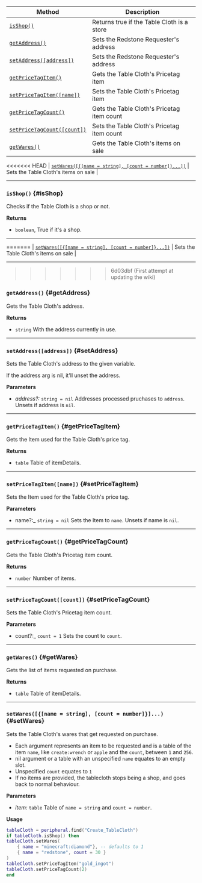 | Method                                 | Description                                                  |
| -------------------------------------- | ------------------------------------------------------------ |
| [`isShop()`](#isShop)            | Returns true if the Table Cloth is a store |
| [`getAddress()`](#getAddress)            | Sets the Redstone Requester's address |
| [`setAddress([address])`](#setAddress)            | Sets the Redstone Requester's address |
| [`getPriceTagItem()`](#getPriceTagItem)            | Gets the Table Cloth's Pricetag item|
| [`setPriceTagItem([name])`](#setPriceTagItem)            | Sets the Table Cloth's Pricetag item|
| [`getPriceTagCount()`](#getPriceTagCount)            | Gets the Table Cloth's Pricetag item count|
| [`setPriceTagCount([count])`](#setPriceTagCount)            | Sets the Table Cloth's Pricetag item count|
| [`getWares()`](#getWares)            | Gets the Table Cloth's items on sale|
<<<<<<< HEAD
| [`setWares([{[name = string], [count = number]}...])`](#setWares)            | Sets the Table Cloth's items on sale |

---

### `isShop()` {#isShop}

Checks if the Table Cloth is a shop or not.

**Returns**

- `boolean`, True if it's a shop. 

---
=======
| [`setWares([{[name = string], [count = number]}...])`](#configure)            | Sets the Table Cloth's items on sale |

---

>>>>>>> 6d03dbf (First attempt at updating the wiki)

### `getAddress()` {#getAddress}

Gets the Table Cloth's address.

**Returns**

- `string` With the address currently in use. 

---

### `setAddress([address])` {#setAddress}

Sets the Table Cloth's address to the given variable.

If the address arg is nil, it'll unset the address.

**Parameters**

- _address?:_ `string = nil`  Addresses processed pruchases to `address`. Unsets if address is `nil`.


---

### `getPriceTagItem()` {#getPriceTagItem}

Gets the Item used for the Table Cloth's price tag.

**Returns**

- `table` Table of itemDetails.

---


### `setPriceTagItem([name])` {#setPriceTagItem}

Sets the Item used for the Table Cloth's price tag.

**Parameters**

- name?:_ `string = nil`  Sets the Item to `name`. Unsets if name is `nil`.

---

### `getPriceTagCount()` {#getPriceTagCount}

Gets the Table Cloth's Pricetag item count.

**Returns**

- `number` Number of items.

---


### `setPriceTagCount([count])` {#setPriceTagCount}

Sets the Table Cloth's Pricetag item count.

**Parameters**

- count?:_ `count = 1`  Sets the count to `count`.


---

### `getWares()` {#getWares}

Gets the list of items requested on purchase.

**Returns**

- `table` Table of itemDetails.

---

### `setWares([{[name = string], [count = number]}]...)` {#setWares}

Sets the Table Cloth's wares that get requested on purchase.
- Each argument represents an item to be requested and is a table of the item `name`, like `create:wrench` or `apple` and the `count`, between `1` and `256`.
- nil argument or a table with an unspecified `name` equates to an empty slot.
- Unspecified `count` equates to `1`
- If no items are provided, the tablecloth stops being a shop, and goes back to normal behaviour.

**Parameters**

- _item:_ `table` Table of `name = string` and `count = number`.

**Usage**
```lua
tableCloth = peripheral.find("Create_TableCloth")
if tableCloth.isShop() then
tableCloth.setWares(
    { name = "minecraft:diamond"}, -- defaults to 1
    { name = "redstone", count = 30 }
)
tableCloth.setPriceTagItem("gold_ingot")
tableCloth.setPriceTagCount(2)
end
```
